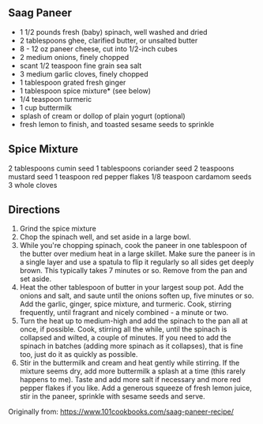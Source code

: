 Saag Paneer
-----------
 * 1 1/2 pounds fresh (baby) spinach, well washed and dried
 * 2 tablespoons ghee, clarified butter, or unsalted butter
 * 8 - 12 oz paneer cheese, cut into 1/2-inch cubes
 * 2 medium onions, finely chopped
 * scant 1/2 teaspoon fine grain sea salt
 * 3 medium garlic cloves, finely chopped
 * 1 tablespoon grated fresh ginger
 * 1 tablespoon spice mixture* (see below)
 * 1/4 teaspoon turmeric
 * 1 cup buttermilk
 * splash of cream or dollop of plain yogurt (optional)
 * fresh lemon to finish, and toasted sesame seeds to sprinkle

Spice Mixture
-----------
2 tablespoons cumin seed
1 tablespoons coriander seed
2 teaspoons mustard seed
1 teaspoon red pepper flakes
1/8 teaspoon cardamom seeds
3 whole cloves

Directions
---------
 1. Grind the spice mixture
 2. Chop the spinach well, and set aside in a large bowl.
 3. While you're chopping spinach, cook the paneer in one tablespoon of the butter over medium heat in a large skillet. Make sure the paneer is in a single layer and use a spatula to flip it regularly so all sides get deeply brown. This typically takes 7 minutes or so. Remove from the pan and set aside.
 4. Heat the other tablespoon of butter in your largest soup pot. Add the onions and salt, and saute until the onions soften up, five minutes or so. Add the garlic, ginger, spice mixture, and turmeric. Cook, stirring frequently, until fragrant and nicely combined - a minute or two.
 5. Turn the heat up to medium-high and add the spinach to the pan all at once, if possible. Cook, stirring all the while, until the spinach is collapsed and wilted, a couple of minutes. If you need to add the spinach in batches (adding more spinach as it collapses), that is fine too, just do it as quickly as possible.
 6. Stir in the buttermilk and cream and heat gently while stirring. If the mixture seems dry, add more buttermilk a splash at a time (this rarely happens to me). Taste and add more salt if necessary and more red pepper flakes if you like. Add a generous squeeze of fresh lemon juice, stir in the paneer, sprinkle with sesame seeds and serve.

Originally from:
  https://www.101cookbooks.com/saag-paneer-recipe/
